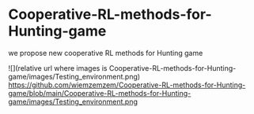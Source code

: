 # Cooperative-RL-methods-for-Hunting-game
we propose new cooperative RL methods for Hunting game

![](relative url where images is Cooperative-RL-methods-for-Hunting-game/images/Testing_environment.png)
https://github.com/wiemzemzem/Cooperative-RL-methods-for-Hunting-game/blob/main/Cooperative-RL-methods-for-Hunting-game/images/Testing_environment.png
